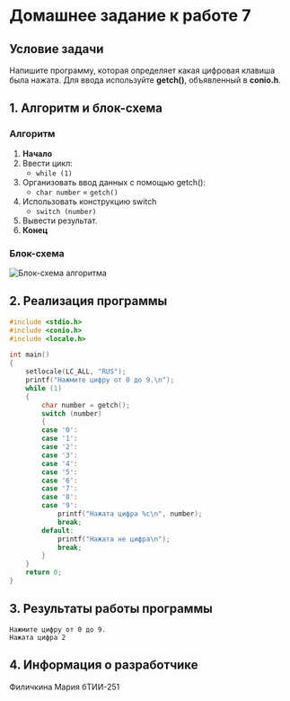 # Домашнее задание к работе 7

## Условие задачи
Напишите программу, которая определяет какая цифровая клавиша была нажата. Для ввода используйте **getch()**, объявленный в **conio.h**.

## 1. Алгоритм и блок-схема

### Алгоритм
1. **Начало**
2. Ввести цикл:
   - `while (1)`
3. Организовать ввод данных с помощью getch():
   - `char number` = `getch()`
4. Использовать конструкцию switch
   - `switch (number)`
6. Вывести результат.
7. **Конец**

### Блок-схема
![Блок-схема алгоритма]() 

## 2. Реализация программы
```C
#include <stdio.h>
#include <conio.h>
#include <locale.h>

int main()
{
	setlocale(LC_ALL, "RUS");
	printf("Нажмите цифру от 0 до 9.\n");
	while (1)
	{
		char number = getch();
		switch (number)
		{
		case '0':
		case '1':
		case '2':
		case '3':
		case '4':
		case '5':
		case '6':
		case '7':
		case '8':
		case '9':
			printf("Нажата цифра %c\n", number);
			break;
		default:
			printf("Нажата не цифра\n");
			break;
		}
	}
	return 0;
}
```

## 3. Результаты работы программы
```
Нажмите цифру от 0 до 9.
Нажата цифра 2
```
## 4. Информация о разработчике

Филичкина Мария бТИИ-251
